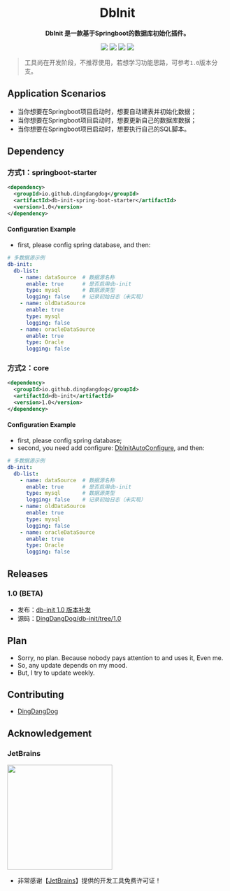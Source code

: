 
<div align="center">
  <h1> DbInit </h1>
</div>
<p align="center">
	<strong>DbInit 是一款基于Springboot的数据库初始化插件。</strong>
</p>
<p align="center">
  <!-- <img src="https://img.shields.io/github/v/release/mereithhh/van-blog?display_name=tag" /> -->
  <img src="https://img.shields.io/github/stars/DingDangDog/db-init" />
  <img src="https://img.shields.io/github/forks/DingDangDog/db-init" />
  <img src="https://img.shields.io/github/issues/DingDangDog/db-init?color=important" />
  <img src="https://img.shields.io/badge/license-MIT-yellow.svg" />
</p>

> 工具尚在开发阶段，不推荐使用，若想学习功能思路，可参考`1.0`版本分支。

## Application Scenarios
- 当你想要在Springboot项目启动时，想要自动建表并初始化数据；
- 当你想要在Springboot项目启动时，想要更新自己的数据库数据；
- 当你想要在Springboot项目启动时，想要执行自己的SQL脚本。

## Dependency
### 方式1：springboot-starter
```xml
<dependency>
  <groupId>io.github.dingdangdog</groupId>
  <artifactId>db-init-spring-boot-starter</artifactId>
  <version>1.0</version>
</dependency>
```

#### Configuration Example
- first, please config spring database, and then:
```yaml
# 多数据源示例
db-init:
  db-list:
    - name: dataSource  # 数据源名称
      enable: true      # 是否启用db-init
      type: mysql       # 数据源类型
      logging: false    # 记录初始日志（未实现）
    - name: oldDataSource
      enable: true
      type: mysql
      logging: false
    - name: oracleDataSource
      enable: true
      type: Oracle
      logging: false
```

### 方式2：core
```xml
<dependency>
  <groupId>io.github.dingdangdog</groupId>
  <artifactId>db-init</artifactId>
  <version>1.0</version>
</dependency>
```


#### Configuration Example
- first, please config spring database;
- second, you need add configure: [DbInitAutoConfigure](https://github.com/DingDangDog/db-init/blob/1.0/db-init-spring-boot-starter/src/main/java/top/oldmoon/configure/DbInitAutoConfigure.java), and then:
```yaml
# 多数据源示例
db-init:
  db-list:
    - name: dataSource  # 数据源名称
      enable: true      # 是否启用db-init
      type: mysql       # 数据源类型
      logging: false    # 记录初始日志（未实现）
    - name: oldDataSource
      enable: true
      type: mysql
      logging: false
    - name: oracleDataSource
      enable: true
      type: Oracle
      logging: false
```


## Releases
### 1.0 (BETA)
- 发布：[db-init 1.0 版本补发](https://github.com/DingDangDog/db-init/releases/tag/v1.0)
- 源码：[DingDangDog/db-init/tree/1.0](https://github.com/DingDangDog/db-init/tree/1.0)


## Plan
- Sorry, no plan. Because nobody pays attention to and uses it, Even me.
- So, any update depends on my mood.
- But, I try to update weekly.

## Contributing
- [DingDangDog](https://github.com/DingDangDog)

## Acknowledgement
### JetBrains
<a href='https://www.jetbrains.com/community/opensource'><img src='https://resources.jetbrains.com/storage/products/company/brand/logos/jb_beam.png' width='240px'/></a>
- 非常感谢【[JetBrains](https://www.jetbrains.com/community/opensource)】提供的开发工具免费许可证！
